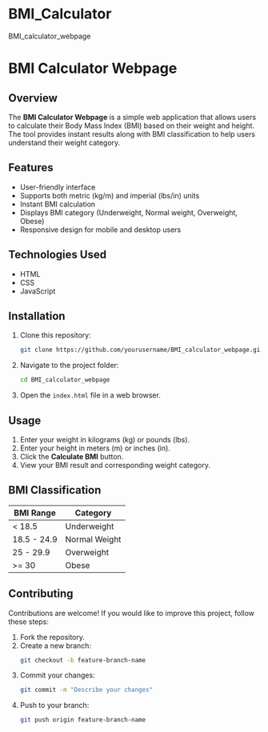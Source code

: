 # BMI_Calculator
BMI_calculator_webpage
# BMI Calculator Webpage

## Overview
The **BMI Calculator Webpage** is a simple web application that allows users to calculate their Body Mass Index (BMI) based on their weight and height. The tool provides instant results along with BMI classification to help users understand their weight category.

## Features
- User-friendly interface
- Supports both metric (kg/m) and imperial (lbs/in) units
- Instant BMI calculation
- Displays BMI category (Underweight, Normal weight, Overweight, Obese)
- Responsive design for mobile and desktop users

## Technologies Used
- HTML
- CSS
- JavaScript

## Installation
1. Clone this repository:
   ```bash
   git clone https://github.com/yourusername/BMI_calculator_webpage.git
   ```
2. Navigate to the project folder:
   ```bash
   cd BMI_calculator_webpage
   ```
3. Open the `index.html` file in a web browser.

## Usage
1. Enter your weight in kilograms (kg) or pounds (lbs).
2. Enter your height in meters (m) or inches (in).
3. Click the **Calculate BMI** button.
4. View your BMI result and corresponding weight category.

## BMI Classification
| BMI Range       | Category      |
|----------------|--------------|
| < 18.5        | Underweight  |
| 18.5 - 24.9   | Normal Weight|
| 25 - 29.9     | Overweight   |
| >= 30         | Obese        |

## Contributing
Contributions are welcome! If you would like to improve this project, follow these steps:
1. Fork the repository.
2. Create a new branch:
   ```bash
   git checkout -b feature-branch-name
   ```
3. Commit your changes:
   ```bash
   git commit -m "Describe your changes"
   ```
4. Push to your branch:
   ```bash
   git push origin feature-branch-name
   ```



